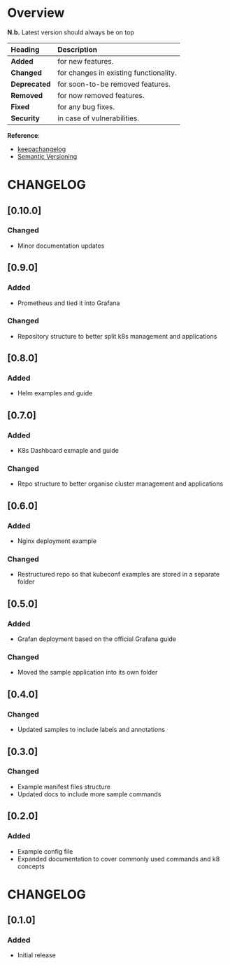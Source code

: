 # Overview

__N.b.__ Latest version should always be on top

| Heading        | Description                            |
| :------------- | :------------------------------------- |
| __Added__      | for new features.                      |
| __Changed__    | for changes in existing functionality. |
| __Deprecated__ | for soon-to-be removed features.       |
| __Removed__    | for now removed features.              |
| __Fixed__      | for any bug fixes.                     |
| __Security__   | in case of vulnerabilities.            |

__Reference__:
* [keepachangelog](https://keepachangelog.com/en/1.0.0/)
* [Semantic Versioning](https://semver.org/)

# CHANGELOG

## [0.10.0]

### Changed

* Minor documentation updates

## [0.9.0]

### Added

* Prometheus and tied it into Grafana

### Changed

* Repository structure to better split k8s management and applications

## [0.8.0]

### Added

* Helm examples and guide

## [0.7.0]

### Added

* K8s Dashboard exmaple and guide

### Changed

* Repo structure to better organise cluster management and applications

## [0.6.0]

### Added

* Nginx deployment example

### Changed

* Restructured repo so that kubeconf examples are stored in a separate folder

## [0.5.0]

### Added

* Grafan deployment based on the official Grafana guide

### Changed

* Moved the sample application into its own folder

## [0.4.0]

### Changed

* Updated samples to include labels and annotations

## [0.3.0]

### Changed

* Example manifest files structure
* Updated docs to include more sample commands

## [0.2.0]

### Added

* Example config file
* Expanded documentation to cover commonly used commands and k8 concepts

# CHANGELOG

## [0.1.0]

### Added

* Initial release